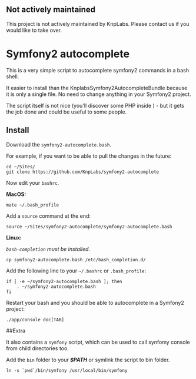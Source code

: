 ## Not actively maintained

This project is not actively maintained by KnpLabs. Please contact us if you would like to take over.

# Symfony2 autocomplete

This is a very simple script to autocomplete symfony2 commands in a bash shell.

It easier to install than the KnplabsSymfony2AutocompleteBundle because it is only a single file.
No need to change anything in your Symfony2 project.

The script itself is not nice (you'll discover some PHP inside ) - but it gets the job done and could be useful to some people.

## Install

Download the `symfony2-autocomplete.bash`.

For example, if you want to be able to pull the changes in the future:

    cd ~/Sites/
    git clone https://github.com/KnpLabs/symfony2-autocomplete

Now edit your `bashrc`.

**MacOS:**

    mate ~/.bash_profile

Add a `source` command at the end:

    source ~/Sites/symfony2-autocomplete/symfony2-autocomplete.bash

**Linux:**

*`bash-completion` must be installed.*

    cp symfony2-autocomplete.bash /etc/bash_completion.d/

Add the following line to your `~/.bashrc` or `.bash_profile`:

    if [ -e ~/symfony2-autocomplete.bash ]; then
        . ~/symfony2-autocomplete.bash
    fi

Restart your bash and you should be able to autocomplete in a Symfony2 project:

    ./app/console doc[TAB]


##Extra

It also contains a `symfony` script, which can be used to call synfomy console from child directories too.

Add the `bin` folder to your ___$PATH___ or symlink the script to bin folder.
	
	ln -s `pwd`/bin/symfony /usr/local/bin/symfony
